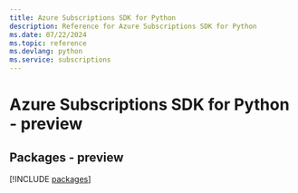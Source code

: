 ```yaml
---
title: Azure Subscriptions SDK for Python
description: Reference for Azure Subscriptions SDK for Python
ms.date: 07/22/2024
ms.topic: reference
ms.devlang: python
ms.service: subscriptions
---
```

# Azure Subscriptions SDK for Python - preview
## Packages - preview
[!INCLUDE [packages](subscriptions-index.md)]